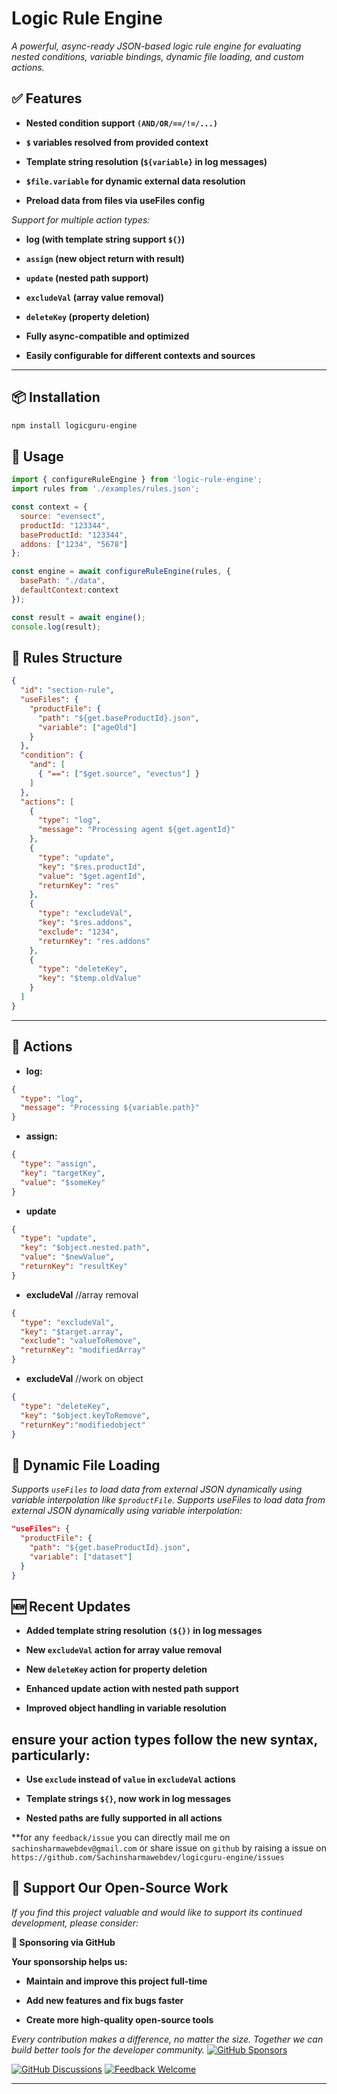 # Logic Rule Engine

*A powerful, async-ready JSON-based logic rule engine for evaluating nested conditions, variable bindings, dynamic file loading, and custom actions.*

## ✅ Features

- **Nested condition support `(AND/OR/==/!=/...)`**

- **`$` variables resolved from provided context**

- **Template string resolution (`${variable}` in log messages)**

- **`$file.variable` for dynamic external data resolution**

- **Preload data from files via useFiles config**

*Support for multiple action types:*

- **log (with template string support `${}`)**

- **`assign` (new object return with result)**

- **`update` (nested path support)**

- **`excludeVal` (array value removal)**

- **`deleteKey` (property deletion)**

- **Fully async-compatible and optimized**

- **Easily configurable for different contexts and sources**

---

## 📦 Installation

```bash
npm install logicguru-engine
```

## 🚀 Usage

```js
import { configureRuleEngine } from 'logic-rule-engine';
import rules from './examples/rules.json';

const context = {
  source: "evensect",
  productId: "123344",
  baseProductId: "123344",
  addons: ["1234", "5678"]
};

const engine = await configureRuleEngine(rules, {
  basePath: "./data",
  defaultContext:context
});

const result = await engine();
console.log(result);
```

## 📘 Rules Structure

```json
{
  "id": "section-rule",
  "useFiles": {
    "productFile": {
      "path": "${get.baseProductId}.json",
      "variable": ["ageOld"]
    }
  },
  "condition": {
    "and": [
      { "==": ["$get.source", "evectus"] }
    ]
  },
  "actions": [
    {
      "type": "log",
      "message": "Processing agent ${get.agentId}"
    },
    {
      "type": "update",
      "key": "$res.productId",
      "value": "$get.agentId",
      "returnKey": "res"
    },
    {
      "type": "excludeVal",
      "key": "$res.addons",
      "exclude": "1234",
      "returnKey": "res.addons"
    },
    {
      "type": "deleteKey",
      "key": "$temp.oldValue"
    }
  ]
}
```

---

## 🔧 Actions

- **log:**
```json
{ 
  "type": "log", 
  "message": "Processing ${variable.path}" 
}
```
- **assign:**
```json
{ 
  "type": "assign", 
  "key": "targetKey", 
  "value": "$someKey" 
}
```
- **update**
```json
{
  "type": "update",
  "key": "$object.nested.path",
  "value": "$newValue",
  "returnKey": "resultKey"
}
```
- **excludeVal** //array removal
```json
{
  "type": "excludeVal",
  "key": "$target.array",
  "exclude": "valueToRemove",
  "returnKey": "modifiedArray"
}
```
- **excludeVal** //work on object
```json
{
  "type": "deleteKey",
  "key": "$object.keyToRemove",
  "returnKey":"modifiedobject"
}
```
 

## 📁 Dynamic File Loading

*Supports `useFiles` to load data from external JSON dynamically using variable interpolation like `$productFile`.*
*Supports useFiles to load data from external JSON dynamically using variable interpolation:*

```json
"useFiles": {
  "productFile": {
    "path": "${get.baseProductId}.json",
    "variable": ["dataset"]
  }
}
```
## 🆕 Recent Updates

- **Added template string resolution `(${})` in log messages**

- **New `excludeVal` action for array value removal**

- **New `deleteKey` action for property deletion**

- **Enhanced update action with nested path support**

- **Improved object handling in variable resolution**

## ensure your action types follow the new syntax, particularly:

- **Use `exclude` instead of `value` in `excludeVal` actions**

- **Template strings `${}`, now work in log messages**

- **Nested paths are fully supported in all actions**






**for any `feedback/issue` you can directly mail me on `sachinsharmawebdev@gmail.com` or share issue on `github` by raising a issue on `https://github.com/Sachinsharmawebdev/logicguru-engine/issues`

## 💖 Support Our Open-Source Work
*If you find this project valuable and would like to support its continued development, please consider:*

**🌟 Sponsoring via GitHub**

**Your sponsorship helps us:**

- **Maintain and improve this project full-time**

- **Add new features and fix bugs faster**

- **Create more high-quality open-source tools**

*Every contribution makes a difference, no matter the size. Together we can build better tools for the developer community.*
[![GitHub Sponsors](https://img.shields.io/badge/Support-Project-red?logo=github)](https://github.com/sponsors/Sachinsharmawebdev)



[![GitHub Discussions](https://img.shields.io/badge/reddit-Discussions-blue?logo=reddit)](https://www.reddit.com/r/LogicGuruEngine/)
[![Feedback Welcome](https://img.shields.io/badge/reddit)](https://www.reddit.com/r/LogicGuruEngine/)

---